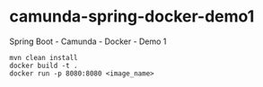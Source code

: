# camunda-spring-docker-demo1
Spring Boot - Camunda - Docker - Demo 1  

`mvn clean install`<br>
`docker build -t . `<br>
`docker run -p 8080:8080 <image_name>`<br>
